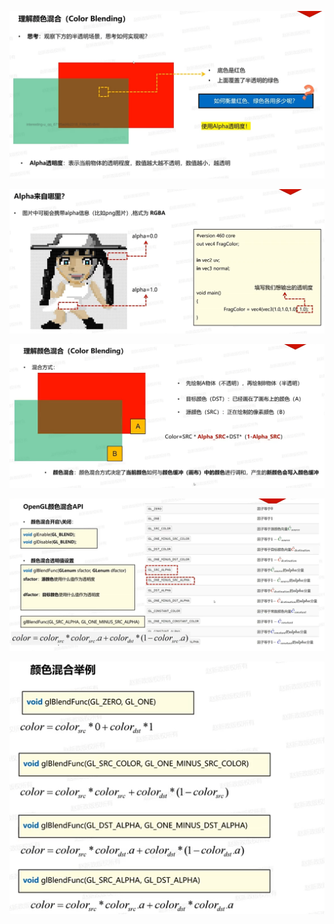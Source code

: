 ![输入图片说明](/imgs/2025-02-09/wwIrPFJqrCqPUI3f.png)

![输入图片说明](/imgs/2025-02-09/M2cmKZDTB2hzYRUb.png)

![输入图片说明](/imgs/2025-02-09/4nwcUZKuakqegXwQ.png)

![输入图片说明](/imgs/2025-02-09/BqQV5TQaFPc4iNTu.png)

![输入图片说明](/imgs/2025-02-09/1DErcMc9tbQeqzW2.png)
<!--stackedit_data:
eyJoaXN0b3J5IjpbLTE4NDkzNzgzMzQsODQyNTA1OTA1LDE3Mz
M0NDg3MzgsLTg5NjIxODExOSwtMjA4ODc0NjYxMl19
-->